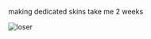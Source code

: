 making dedicated skins take me 2 weeks

![loser](https://github.com/user-attachments/assets/26df7d27-fb11-4f7e-b520-8979a4a2eaf2)

